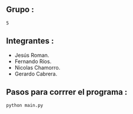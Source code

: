## Grupo :
```
5
```
## Integrantes :
- Jesús Roman.
- Fernando Ríos.
- Nicolas Chamorro.
- Gerardo Cabrera.

## Pasos para corrrer el programa :

```
python main.py
```


